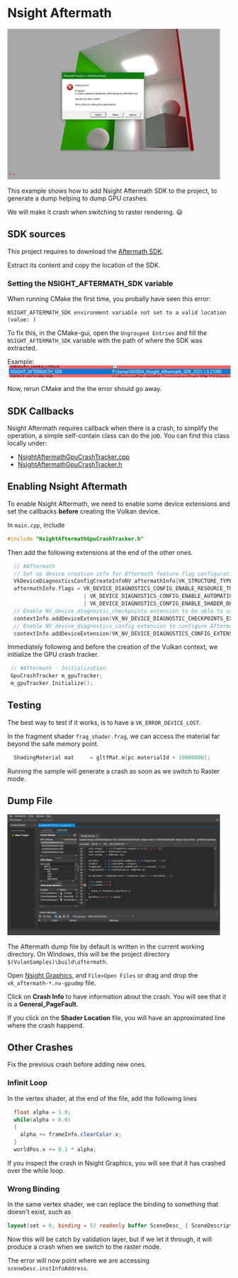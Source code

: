 # Nsight Aftermath

![img](docs/vk_aftermath.png)

This example shows how to add Nsight Aftermath SDK to the project, to generate a dump helping to dump GPU crashes.

We will make it crash when switching to raster rendering. :smiley: 


## SDK sources

This project requires to download the [Aftermath SDK](https://developer.nvidia.com/nsight-aftermath).

Extract its content and copy the location of the SDK.

### Setting the NSIGHT_AFTERMATH_SDK variable

When running CMake the first time, you probally have seen this error:

```
NSIGHT_AFTERMATH_SDK environment variable not set to a valid location (value: )
```

To fix this, in the CMake-gui, open the  `Ungrouped Entries` and fill the `NSIGHT_AFTERMATH_SDK` variable with the path of where the SDK was extracted.

Example:
![](docs/cmake-gui.png)

Now, rerun CMake and the the error should go away. 

## SDK Callbacks

Nsight Aftermath requires callback when there is a crash, to simplify the operation, a simple self-contain class can do the job. You can find this class locally under:

* [NsightAftermathGpuCrashTracker.cpp](NsightAftermathGpuCrashTracker.cpp)
* [NsightAftermathGpuCrashTracker.h](NsightAftermathGpuCrashTracker.h)

## Enabling Nsight Aftermath

To enable Nsight Aftermath, we need to enable some device extensions and set the callbacks **before** creating the Vulkan device.

In `main.cpp`, include 

```` C
#include "NsightAftermathGpuCrashTracker.h"
````

Then add the following extensions at the end of the other ones.

```` C
  // #Aftermath
  // Set up device creation info for Aftermath feature flag configuration.
  VkDeviceDiagnosticsConfigCreateInfoNV aftermathInfo{VK_STRUCTURE_TYPE_DEVICE_DIAGNOSTICS_CONFIG_CREATE_INFO_NV};
  aftermathInfo.flags = VK_DEVICE_DIAGNOSTICS_CONFIG_ENABLE_RESOURCE_TRACKING_BIT_NV
                        | VK_DEVICE_DIAGNOSTICS_CONFIG_ENABLE_AUTOMATIC_CHECKPOINTS_BIT_NV
                        | VK_DEVICE_DIAGNOSTICS_CONFIG_ENABLE_SHADER_DEBUG_INFO_BIT_NV;
  // Enable NV_device_diagnostic_checkpoints extension to be able to use Aftermath event markers.
  contextInfo.addDeviceExtension(VK_NV_DEVICE_DIAGNOSTIC_CHECKPOINTS_EXTENSION_NAME);
  // Enable NV_device_diagnostics_config extension to configure Aftermath features.
  contextInfo.addDeviceExtension(VK_NV_DEVICE_DIAGNOSTICS_CONFIG_EXTENSION_NAME, false, &aftermathInfo);
```` 

Immediately following and before the creation of the Vulkan context, we initialize the GPU crash tracker.

 ````C
  // #Aftermath - Initialization
  GpuCrashTracker m_gpuTracker;
  m_gpuTracker.Initialize();
```` 


## Testing

The best way to test if it works, is to have a `VK_ERROR_DEVICE_LOST`.

In the fragment shader `frag_shader.frag`, we can access the material far beyond the safe memory point.
```` C
  ShadingMaterial mat     = gltfMat.m[pc.materialId + 10000000];
```` 

Running the sample will generate a crash as soon as we switch to Raster mode. 

## Dump File

![img](docs/crash.png)

The Aftermath dump file by default is written in the current working directory. On Windows, this will be the project directory `$(VulanSamples)\build\aftermath`. 


Open [Nsight Graphics](https://developer.nvidia.com/nsight-graphics), and `File>Open Files` or drag and drop the `vk_aftermath-*.nv-gpudmp` file. 

Click on **Crash Info** to have information about the crash. You will see that it is a **General_PageFault**.

If you click on the **Shader Location** file, you will have an approximated line where the crash happend.

## Other Crashes

Fix the previous crash before adding new ones.

### Infinit Loop

In the vertex shader, at the end of the file, add the following lines

```` glsl
  float alpha = 1.0;
  while(alpha > 0.0)
  {
    alpha += frameInfo.clearColor.x;
  }
  worldPos.x += 0.1 * alpha;
````

If you inspect the crash in Nsight Graphics, you will see that it has crashed over the while loop.

### Wrong Binding

In the same vertex shader, we can replace the binding to something that doesn't exist, such as

```` glsl
layout(set = 0, binding = 5) readonly buffer SceneDesc_ { SceneDescription sceneDesc; } ;
````

Now this will be catch by validation layer, but if we let it through, it will produce a crash when we switch to the raster mode.

The error will now point where we are accessing `sceneDesc.instInfoAddress`.








